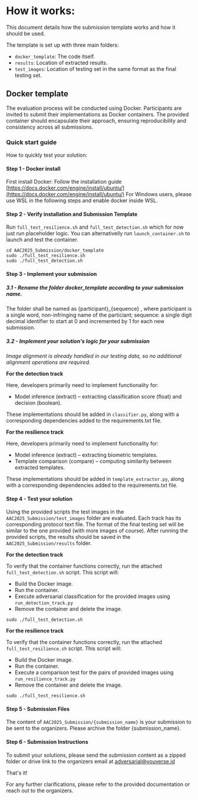# How it works:

This document details how the submission template works and how it should be used. 

The template is set up with three main folders: 
- `docker_template`: The code itself.
- `results`: Location of extracted results.
- `test_images`: Location of testing set in the same format as the final testing set.

## Docker template

The evaluation process will be conducted using Docker. Participants are invited to submit their implementations as Docker containers. The provided container should encapsulate their approach, ensuring reproducibility and consistency across all submissions.


### Quick start guide

How to quickly test your solution:

#### Step 1 - Docker install
First install Docker: Follow the installation guide [https://docs.docker.com/engine/install/ubuntu/](https://docs.docker.com/engine/install/ubuntu/)
For Windows users, please use WSL in the following steps and enable docker inside WSL.

#### Step 2 - Verify installation and Submission Template
 Run `full_test_resilience.sh` and `full_test_detection.sh`  which for now just run placeholder logic. You can alternativelly run `launch_container.sh` to launch and test the container.

```console
cd AAC2025_Submission/docker_template
sudo ./full_test_resilience.sh
sudo ./full_test_detection.sh
```


#### Step 3 - Implement your submission

##### 3.1 - Rename the folder *docker_template* according to your submission name.
The folder shall be named as {participant}_{sequence} , where participant is a single word, non-infringing name of the particiant; sequence: a single digit decimal identifier to start at 0 and incremented by 1 for each new submission. 


##### 3.2 - Implement your solution's logic for your submission

 *Image alignment is already handled in our testing data, so no additional alignment operations are required.*
 
**For the detection track**

Here, developers primarily need to implement functionality for:
 
- Model inference (extract) – extracting classification score (float) and decision (boolean).

These implementations should be added in `classifier.py`, along with a corresponding dependencies added to the requirements.txt file.

**For the resilience track**

Here, developers primarily need to implement functionality for:
 
- Model inference (extract) – extracting biometric templates.
- Template comparison (compare) – computing similarity between extracted templates.

These implementations should be added in `template_extractor.py`, along with a corresponding dependencies added to the requirements.txt file.

#### Step 4 - Test your solution

Using the provided scripts the test images in the `AAC2025_Submission/test_images` folder are evaluated. Each track has its corresponding protocol text file. The format of the final testing set will be similar to the one provided (with more images of course). After running the provided scripts, the results should be saved in the `AAC2025_Submission/results` folder.

**For the detection track**

To verify that the container functions correctly, run the attached `full_test_detection.sh` script. This script will:
- Build the Docker image.
- Run the container.
- Execute adversarial classification for the provided images using `run_detection_track.py`
- Remove the container and delete the image.

```console
sudo ./full_test_detection.sh
```

**For the resilience track**

To verify that the container functions correctly, run the attached `full_test_resilience.sh` script. This script will:
- Build the Docker image.
- Run the container.
- Execute a comparison test for the pairs of provided images using `run_resilience_track.py`
- Remove the container and delete the image.

```console
sudo ./full_test_resilience.sh
```

#### Step 5 - Submission Files
The content of  `AAC2025_Submission/{submission_name}` is your submission to be sent to the organizers. Please archive the folder {submission_name}.

#### Step 6 - Submission Instructions
To submit your solutions, please send the submission content as a zipped folder or drive link to the organizers email at adversarial@youverse.id

That's it! 

For any further clarifications, please refer to the provided documentation or reach out to the organizers.


